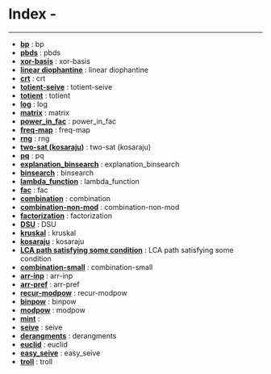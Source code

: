 # Index - 

--- 

- **[bp](https://github.com/theSoberSobber/CP-Snippets/blob/main/snippets.json#L2)** : bp 
- **[pbds](https://github.com/theSoberSobber/CP-Snippets/blob/main/snippets.json#L52)** : pbds 
- **[xor-basis](https://github.com/theSoberSobber/CP-Snippets/blob/main/snippets.json#L67)** : xor-basis 
- **[linear diophantine](https://github.com/theSoberSobber/CP-Snippets/blob/main/snippets.json#L115)** : linear diophantine 
- **[crt](https://github.com/theSoberSobber/CP-Snippets/blob/main/snippets.json#L191)** : crt 
- **[totient-seive](https://github.com/theSoberSobber/CP-Snippets/blob/main/snippets.json#L215)** : totient-seive 
- **[totient](https://github.com/theSoberSobber/CP-Snippets/blob/main/snippets.json#L229)** : totient 
- **[log](https://github.com/theSoberSobber/CP-Snippets/blob/main/snippets.json#L249)** : log 
- **[matrix](https://github.com/theSoberSobber/CP-Snippets/blob/main/snippets.json#L280)** : matrix 
- **[power_in_fac](https://github.com/theSoberSobber/CP-Snippets/blob/main/snippets.json#L331)** : power_in_fac 
- **[freq-map](https://github.com/theSoberSobber/CP-Snippets/blob/main/snippets.json#L346)** : freq-map 
- **[rng](https://github.com/theSoberSobber/CP-Snippets/blob/main/snippets.json#L357)** : rng 
- **[two-sat (kosaraju)](https://github.com/theSoberSobber/CP-Snippets/blob/main/snippets.json#L366)** : two-sat (kosaraju) 
- **[pq](https://github.com/theSoberSobber/CP-Snippets/blob/main/snippets.json#L503)** : pq 
- **[explanation_binsearch](https://github.com/theSoberSobber/CP-Snippets/blob/main/snippets.json#L511)** : explanation_binsearch 
- **[binsearch](https://github.com/theSoberSobber/CP-Snippets/blob/main/snippets.json#L546)** : binsearch 
- **[lambda_function](https://github.com/theSoberSobber/CP-Snippets/blob/main/snippets.json#L567)** : lambda_function 
- **[fac](https://github.com/theSoberSobber/CP-Snippets/blob/main/snippets.json#L576)** : fac 
- **[combination](https://github.com/theSoberSobber/CP-Snippets/blob/main/snippets.json#L590)** : combination 
- **[combination-non-mod](https://github.com/theSoberSobber/CP-Snippets/blob/main/snippets.json#L603)** : combination-non-mod 
- **[factorization](https://github.com/theSoberSobber/CP-Snippets/blob/main/snippets.json#L620)** : factorization 
- **[DSU](https://github.com/theSoberSobber/CP-Snippets/blob/main/snippets.json#L650)** : DSU 
- **[kruskal](https://github.com/theSoberSobber/CP-Snippets/blob/main/snippets.json#L685)** : kruskal 
- **[kosaraju](https://github.com/theSoberSobber/CP-Snippets/blob/main/snippets.json#L706)** : kosaraju 
- **[LCA path satisfying some condition](https://github.com/theSoberSobber/CP-Snippets/blob/main/snippets.json#L786)** : LCA path satisfying some condition 
- **[combination-small](https://github.com/theSoberSobber/CP-Snippets/blob/main/snippets.json#L847)** : combination-small 
- **[arr-inp](https://github.com/theSoberSobber/CP-Snippets/blob/main/snippets.json#L863)** : arr-inp 
- **[arr-pref](https://github.com/theSoberSobber/CP-Snippets/blob/main/snippets.json#L871)** : arr-pref 
- **[recur-modpow](https://github.com/theSoberSobber/CP-Snippets/blob/main/snippets.json#L879)** : recur-modpow 
- **[binpow](https://github.com/theSoberSobber/CP-Snippets/blob/main/snippets.json#L895)** : binpow 
- **[modpow](https://github.com/theSoberSobber/CP-Snippets/blob/main/snippets.json#L910)** : modpow 
- **[mint](https://github.com/theSoberSobber/CP-Snippets/blob/main/snippets.json#L926)** :  
- **[seive](https://github.com/theSoberSobber/CP-Snippets/blob/main/snippets.json#L985)** : seive 
- **[derangments](https://github.com/theSoberSobber/CP-Snippets/blob/main/snippets.json#L1003)** : derangments 
- **[euclid](https://github.com/theSoberSobber/CP-Snippets/blob/main/snippets.json#L1016)** : euclid 
- **[easy_seive](https://github.com/theSoberSobber/CP-Snippets/blob/main/snippets.json#L1041)** : easy_seive 
- **[troll](https://github.com/theSoberSobber/CP-Snippets/blob/main/snippets.json#L1060)** : troll 